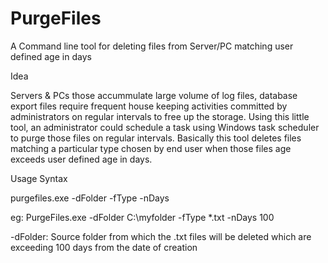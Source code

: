 # PurgeFiles
A Command line tool for deleting files from Server/PC matching user defined age in days

Idea

Servers & PCs those accummulate large volume of log files, database export files require frequent house keeping activities committed by administrators on regular intervals to free up the storage. Using this little tool, an administrator could schedule a task using Windows task scheduler to purge those files on regular intervals. Basically this tool deletes files matching a particular type chosen by end user when those files age exceeds user defined age in days.

Usage Syntax

purgefiles.exe -dFolder <Target Folder Name> -fType <Targetted file type> -nDays <Age of files in number of days>

eg: PurgeFiles.exe -dFolder C:\myfolder -fType *.txt -nDays 100

-dFolder: Source folder from which the .txt files will be deleted which are exceeding 100 days from the date of creation
  

